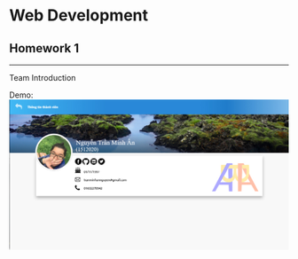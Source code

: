 # Web Development
## Homework 1
---
Team Introduction

Demo:
![alt text](https://github.com/annguyen011197/WebDev_HW1/blob/annguyen/img/demo.jpg "Demo")